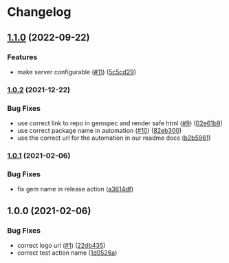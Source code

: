 # Changelog

## [1.1.0](https://www.github.com/bt-rb/bridgetown-plausible/compare/v1.0.2...v1.1.0) (2022-09-22)


### Features

* make server configurable ([#11](https://www.github.com/bt-rb/bridgetown-plausible/issues/11)) ([5c5cd29](https://www.github.com/bt-rb/bridgetown-plausible/commit/5c5cd296477bee6eb6ce38e32051968291995d44))

### [1.0.2](https://www.github.com/bt-rb/bridgetown-plausible/compare/v1.0.1...v1.0.2) (2021-12-22)


### Bug Fixes

* use correct link to repo in gemspec and render safe html ([#9](https://www.github.com/bt-rb/bridgetown-plausible/issues/9)) ([02e61b9](https://www.github.com/bt-rb/bridgetown-plausible/commit/02e61b9930240c3b2810627da1e4b357c7563b33))
* use correct package name in automation ([#10](https://www.github.com/bt-rb/bridgetown-plausible/issues/10)) ([82eb300](https://www.github.com/bt-rb/bridgetown-plausible/commit/82eb3002ce83d822cab96cbe722c1516635fa8dc))
* use the correct url for the automation in our readme docs ([b2b5961](https://www.github.com/bt-rb/bridgetown-plausible/commit/b2b596132b4452d93cfca8e6227c82d766a8691d))

### [1.0.1](https://www.github.com/bt-rb/bridgetown-plausible/compare/v1.0.0...v1.0.1) (2021-02-06)


### Bug Fixes

* fix gem name in release action ([a3614df](https://www.github.com/bt-rb/bridgetown-plausible/commit/a3614df2cdddea6314b9baddcb697b3aa07b0c7f))

## 1.0.0 (2021-02-06)


### Bug Fixes

* correct logo url ([#1](https://www.github.com/bt-rb/bridgetown-plausible/issues/1)) ([22db435](https://www.github.com/bt-rb/bridgetown-plausible/commit/22db43569e90375c1895f20c232607a93f9bf023))
* correct test action name ([1d0526a](https://www.github.com/bt-rb/bridgetown-plausible/commit/1d0526a7eb1fe608dfba174b11b76490870d6dc2))
